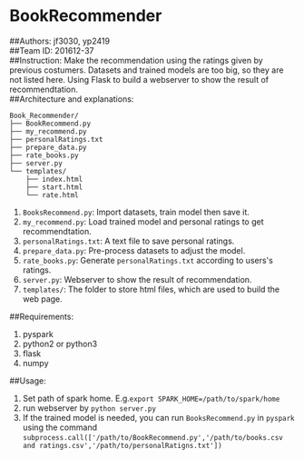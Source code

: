 # BookRecommender
##Authors: 
jf3030, yp2419<br>
##Team ID:
201612-37<br>
##Instruction:
Make the recommendation using the ratings given by previous costumers. Datasets and trained models are too big, so they are not listed here. Using Flask to build a webserver to show the result of recommendtation.<br>
##Architecture and explanations:
```
Book_Recommender/
├── BookRecommend.py
├── my_recommend.py
├── personalRatings.txt
├── prepare_data.py
├── rate_books.py
├── server.py
└── templates/
    ├── index.html
    ├── start.html
    └── rate.html
```
1. `BooksRecommend.py`: Import datasets, train model then save it.<br>
2. `my_recommend.py`: Load trained model and personal ratings to get recommendtation.<br>
3. `personalRatings.txt`: A text file to save personal ratings.<br>
4. `prepare_data.py`: Pre-process datasets to adjust the model.<br>
5. `rate_books.py`: Generate `personalRatings.txt` according to users's ratings.<br>
6. `server.py`: Webserver to show the result of recommendation.<br>
7. `templates/`: The folder to store html files, which are used to build the web page.<br>

##Requirements:
1. pyspark<br>
2. python2 or python3<br>
3. flask<br>
4. numpy<br>

##Usage:
1. Set path of spark home. E.g.`export SPARK_HOME=/path/to/spark/home`
2. run webserver by `python server.py`
3. If the trained model is needed, you can run `BooksRecommend.py` in `pyspark` using the command `subprocess.call(['/path/to/BookRecommend.py','/path/to/books.csv and ratings.csv','/path/to/personalRatigns.txt'])`